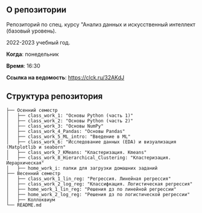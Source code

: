 ## О репозитории

Репозиторий по спец. курсу "Анализ данных и искусственный интеллект (базовый уровень). 

2022-2023 учебный год.

**Когда**: понедельник

**Время**: 16:30

**Ссылка на ведомость**: https://clck.ru/32AKdJ

## Структура репозитория

```
├── Осенний семестр
│   ├── class_work_1: "Основы Python (часть 1)"
│   ├── class_work_2: "Основы Python (часть 2)"
│   ├── class_work_3: "Основы NumPy"
│   ├── class_work_4_Pandas: "Основы Pandas"
│   ├── class_work_5_ML_intro: "Введение в ML"
│   ├── class_work_6: "Исследование данных (EDA) и визуализация (Matplotlib и seaborn"
│   ├── class_work_7_KMeans: "Кластеризация. Kmeans"
│   ├── class_work_8_Hierarchical_Clustering: "Кластеризация. Иерархическая"
│   ├── home_work_i: папки для загрузки домашних заданий
├── Весенний семестр
│   ├── class_work_1_lin_reg: "Регрессия. Линейная регрессия"
│   ├── class_work_2_log_reg: "Классифкация. Логистическая регрессия"
│   ├── home_work_1_lin_reg: "Решения дз по линейной регрессии"
│   ├── home_work_2_log_reg: "Решения дз по логистической регрессии"
│   ├── Коллоквиум
└── README.md
```
